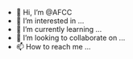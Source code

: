 - 👋 Hi, I’m @AFCC
- 👀 I’m interested in ...
- 🌱 I’m currently learning ...
- 💞️ I’m looking to collaborate on ...
- 📫 How to reach me ...

<!---
AFCC/AFCC is a ✨ special ✨ repository because its `README.md` (this file) appears on your GitHub profile.
You can click the Preview link to take a look at your changes.
--->
